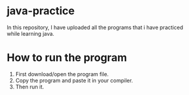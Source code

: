 # java-practice
In this repository, I have uploaded all the programs that i have practiced while learning java.

# How to run the program
1. First download/open the program file.
2. Copy the program and paste it in your compiler.
3. Then run it.
